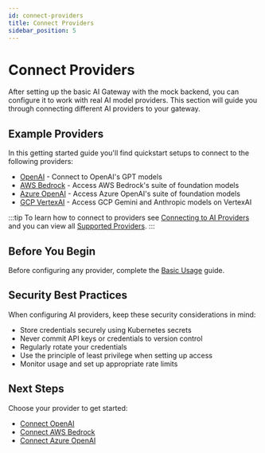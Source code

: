 ```yaml
---
id: connect-providers
title: Connect Providers
sidebar_position: 5
---
```


# Connect Providers

After setting up the basic AI Gateway with the mock backend, you can configure it to work with real AI model providers. This section will guide you through connecting different AI providers to your gateway.

## Example Providers

In this getting started guide you'll find quickstart setups to connect to the following providers:

- [OpenAI](./openai.md) - Connect to OpenAI's GPT models
- [AWS Bedrock](./aws-bedrock.md) - Access AWS Bedrock's suite of foundation models
- [Azure OpenAI](./azure-openai.md) - Access Azure OpenAI's suite of foundation models
- [GCP VertexAI](./gcp-vertexai.md) - Access GCP Gemini and Anthropic models on VertexAI

:::tip
To learn how to connect to providers see [Connecting to AI Providers](/docs/capabilities/llm-integrations/connect-providers) and you can view all [Supported Providers](/docs/capabilities/llm-integrations/supported-providers).
:::

## Before You Begin

Before configuring any provider, complete the [Basic Usage](../basic-usage.md) guide.

## Security Best Practices

When configuring AI providers, keep these security considerations in mind:

- Store credentials securely using Kubernetes secrets
- Never commit API keys or credentials to version control
- Regularly rotate your credentials
- Use the principle of least privilege when setting up access
- Monitor usage and set up appropriate rate limits

## Next Steps

Choose your provider to get started:

- [Connect OpenAI](./openai.md)
- [Connect AWS Bedrock](./aws-bedrock.md)
- [Connect Azure OpenAI](./azure-openai.md)
